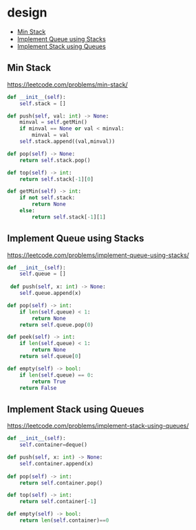# design

+ [Min Stack](#min-stack)
+ [Implement Queue using Stacks](#implement-queue-using-stacks)
+ [Implement Stack using Queues](#implement-stack-using-queues)

## Min Stack

https://leetcode.com/problems/min-stack/

```python
def __init__(self):
    self.stack = []

def push(self, val: int) -> None:
    minval = self.getMin()
    if minval == None or val < minval:
        minval = val 
    self.stack.append((val,minval))

def pop(self) -> None:
    return self.stack.pop()

def top(self) -> int:
    return self.stack[-1][0]

def getMin(self) -> int:
    if not self.stack:
        return None
    else:
        return self.stack[-1][1]
```


## Implement Queue using Stacks

https://leetcode.com/problems/implement-queue-using-stacks/

```python
def __init__(self):
    self.queue = []
        
 def push(self, x: int) -> None:
    self.queue.append(x)

def pop(self) -> int:
    if len(self.queue) < 1:
        return None
    return self.queue.pop(0) 

def peek(self) -> int:
    if len(self.queue) < 1:
        return None
    return self.queue[0] 

def empty(self) -> bool:
    if len(self.queue) == 0:
        return True
    return False
```


## Implement Stack using Queues

https://leetcode.com/problems/implement-stack-using-queues/

```python
def __init__(self):
    self.container=deque()

def push(self, x: int) -> None:
    self.container.append(x)
        
def pop(self) -> int:
    return self.container.pop()   

def top(self) -> int:
    return self.container[-1]     

def empty(self) -> bool:
    return len(self.container)==0
```